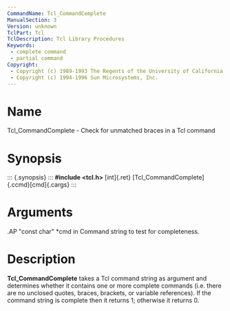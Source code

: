 ```yaml
---
CommandName: Tcl_CommandComplete
ManualSection: 3
Version: unknown
TclPart: Tcl
TclDescription: Tcl Library Procedures
Keywords:
 - complete command
 - partial command
Copyright:
 - Copyright (c) 1989-1993 The Regents of the University of California.
 - Copyright (c) 1994-1996 Sun Microsystems, Inc.
---
```


# Name

Tcl_CommandComplete - Check for unmatched braces in a Tcl command

# Synopsis

::: {.synopsis} :::
**#include <tcl.h>**
[int]{.ret} [Tcl_CommandComplete]{.ccmd}[cmd]{.cargs}
:::

# Arguments

.AP "const char" *cmd in Command string to test for completeness. 

# Description

**Tcl_CommandComplete** takes a Tcl command string as argument and determines whether it contains one or more complete commands (i.e. there are no unclosed quotes, braces, brackets, or variable references). If the command string is complete then it returns 1; otherwise it returns 0. 

